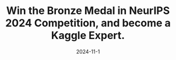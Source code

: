 ---
title: "Win the Bronze Medal in NeurIPS 2024 Competition, and become a Kaggle Expert."
date: 2024-11-1
---